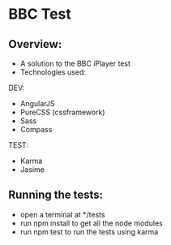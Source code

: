 # BBC Test

## Overview:

* A solution to the BBC iPlayer test
* Technologies used:

DEV:
- AngularJS
- PureCSS (cssframework)
- Sass
- Compass

TEST:
- Karma
- Jasime 

## Running the tests:

* open a terminal at */tests
* run npm install to get all the node modules
* run npm test to run the tests using karma
